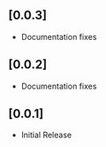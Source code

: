 ## [0.0.3] 

- Documentation fixes


## [0.0.2] 

- Documentation fixes


## [0.0.1] 

- Initial Release
